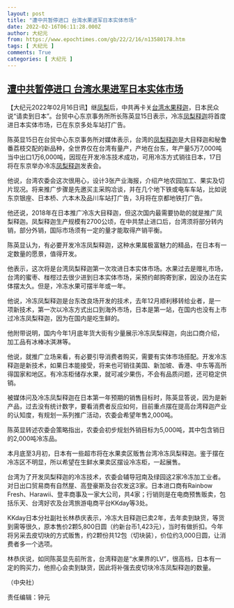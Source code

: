 ```yaml
---
layout: post
title: "遭中共暂停进口 台湾水果进军日本实体市场"
date: 2022-02-16T06:11:28.000Z
author: 大纪元
from: https://www.epochtimes.com/gb/22/2/16/n13580178.htm
tags: [ 大纪元 ]
comments: True
categories: [ 大纪元 ]
---
```

<!--1644991888000-->
[遭中共暂停进口 台湾水果进军日本实体市场](https://www.epochtimes.com/gb/22/2/16/n13580178.htm)
------

<div>
<p>【大纪元2022年02月16日讯】继<a href="https://www.epochtimes.com/gb/tag/%E5%87%A4%E6%A2%A8.html">凤梨</a>后，中共再卡关<a href="https://www.epochtimes.com/gb/tag/%E5%8F%B0%E6%B9%BE%E6%B0%B4%E6%9E%9C.html">台湾水果</a><a href="https://www.epochtimes.com/gb/tag/%E9%87%8A%E8%BF%A6.html">释迦</a>，日本民众说“请卖到日本”。台贸中心东京事务所所长陈英显15日表示，冷冻<a href="https://www.epochtimes.com/gb/tag/%E5%87%A4%E6%A2%A8%E9%87%8A%E8%BF%A6.html">凤梨释迦</a>将首度进日本实体市场，已在东京多处车站打广告。</p><p>陈英显15日在台贸中心东京事务所对媒体表示，台湾的<a href="https://www.epochtimes.com/gb/tag/%E5%87%A4%E6%A2%A8.html">凤梨</a><a href="https://www.epochtimes.com/gb/tag/%E9%87%8A%E8%BF%A6.html">释迦</a>是大目释迦和秘鲁番荔枝交配的新品种，全世界仅在台湾有量产，产地在台东，年产量5万7,000吨当中出口1万6,000吨，因现在开发冷冻技术成功，可用冷冻方式销往日本，17日将在东京举办冷冻<a href="https://www.epochtimes.com/gb/tag/%E5%87%A4%E6%A2%A8%E9%87%8A%E8%BF%A6.html">凤梨释迦</a>发表会。</p><p>他说，台湾农委会这次很用心，设计3张产业海报，介绍产地农园加工、果实及切片现况。将来推广步骤是先邀买主采购冾谈，并在几个地下铁或电车车站，比如说东京银座、日本桥、六本木及品川车站打广告，3月将在京都地铁打广告。</p><p>他还说，2018年在日本推广冷冻大目释迦，但这次国内最需要协助的就是推广凤梨释迦。凤梨释迦生产规模有2700公顷，在中共禁止进口后，台湾须将部分转内销，部分外销，国际市场须有一定的量才能取得产销平衡。</p><p>陈英显认为，有必要开发冷冻凤梨释迦，这种水果属极富魅力的精品，在日本有一定数量的愿景，值得开发。</p><p>他表示，这次将是台湾凤梨释迦第一次攻进日本实体市场。水果过去是赠礼市场，台湾的蜜枣、椪柑过去很少进到日本实体市场，采预约邮购寄到家，因没办法在实体摆太久。但是，冷冻水果可摆半年或一年。</p><p>他说，冷冻凤梨释迦是台东改良场开发的技术，去年12月顺利移转给业者，是一项新技术，第一次以冷冻方式出口到海外市场，日本是第一站，在国内也没有上市过冷冻凤梨释迦，因为在国内是吃生鲜的。</p><p>他附带说明，国内今年1月底年货大街有少量展示冷冻凤梨释迦，向出口商介绍，加工品有冰棒冰淇淋等。</p><p>他说，就推广立场来看，有必要引导消费者购买，需要有实体市场搭配。开发冷冻释迦是新技术，如果日本能接受，将来也可销往美国、新加坡、香港、中东等高所得国家和地区。有冷冻柜储存水果，就可减少果伤，不会有品质问题，还可稳定供销。</p><p>被媒体问及冷冻凤梨释迦在日本第一年预期的销售目标时，陈英显答说，因为是新产品，过去没有统计数字，要看消费者反应如何，目前重点摆在提高台湾释迦产业的认知度，有规划一系列推广活动，农委会希望年售2,000吨。</p><p>陈英显转述农委会策略指出，农委会初步规划外销目标为5,000吨，其中包含销日的2,000吨冷冻品。</p><p>本月底至3月初，日本有一些超市将在水果卖区贩售台湾冷冻凤梨释迦。鉴于摆在冷冻区不明显，所以希望在生鲜水果卖区摆设冷冻柜，一起展售。</p><p>台湾为了开发凤梨释迦的冷冻技术，农委会辅导冠南及绿园这2家冷冻加工业者。对日出口贸易商有自然屋、高登豪斯及台农发这3家。日本进口商有Rainbow Fresh、Harawii、登丰商事及一家大公司，共4家；行销则是在电商预售贩卖，包括乐天、台湾好农及台湾旅游电商平台KKday等3处。</p><p>KKday日本分社副社长林恭庆表示，冷冻大目释迦已卖2年，去年卖到缺货，等货到需等很久，原本售价2颗5,800日圆（约新台币1,423元），当时有做折扣。今年将另采去皮切块的方式贩售，约2颗份共12包（切块装），价位约3,000日圆，让消费者多一个选项。</p><p>林恭庆说，如同陈英显先前所言，台湾释迦是“水果界的LV”，很高档，日本有一定的购买力，他担心会卖到缺货，因此将补强去皮切块冷冻凤梨释迦的数量。</p><p>（中央社）</p><p>责任编辑：钟元</p>
</div>

